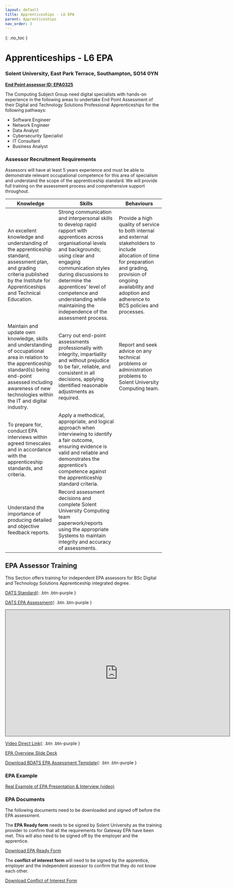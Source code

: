 ```yaml
---
layout: default
title: Apprenticeships - L6 EPA
parent: Apprenticeships
nav_order: 3
---
```


{: .no_toc }

# Apprenticeships - L6 EPA

### Solent University, East Park Terrace, Southampton, SO14 0YN 



[**End Point assessor ID: EPA0325**](https://assets.publishing.service.gov.uk/government/uploads/system/uploads/attachment_data/file/1023443/Register_List_Of_Organisations_Oct_2021.xlsx)


The Computing Subject Group need digital specialists with hands-on experience in the following areas to undertake End Point Assessment of their Digital and Technology Solutions Professional Apprenticeships for the following pathways:

* Software Engineer
* Network Engineer
* Data Analyst
* Cybersecurity Specialist
* IT Consultant
* Business Analyst


### Assessor Recruitment Requirements 

Assessors will have at least 5 years experience and must be able to demonstrate relevant occupational competence for this area of specialism and understand the scope of the apprenticeship standard. We will provide full training on the assessment process and comprehensive support throughout.


| **Knowledge**                                                | **Skills**                                                   | **Behaviours**                                               |
| ------------------------------------------------------------ | ------------------------------------------------------------ | ------------------------------------------------------------ |
| An excellent knowledge and  understanding of the apprenticeship standard, assessment plan, and grading  criteria published by the Institute for Apprenticeships and Technical  Education. | Strong communication and interpersonal  skills to develop rapid rapport with apprentices across organisational levels  and backgrounds; using clear and engaging communication styles during  discussions to determine the apprentices’ level of competence and  understanding while maintaining the independence of the assessment process. | Provide a high quality of service to  both internal and external stakeholders to include allocation of time for  preparation and grading, provision of ongoing availability and adoption and  adherence to BCS policies and processes. |
| Maintain and update  own knowledge, skills and understanding of occupational area in relation to  the apprenticeship standard(s) being end-point assessed including awareness  of new technologies within the IT and digital industry. | Carry out end-point assessments  professionally with integrity, impartiality and without prejudice to be fair,  reliable, and consistent in all decisions, applying identified reasonable  adjustments as required. | Report and seek advice on any  technical problems or administration problems to Solent University Computing team. |
| To prepare for, conduct EPA interviews  within agreed timescales and in accordance with the apprenticeship standards,  and criteria. | Apply a methodical, appropriate, and  logical approach when interviewing to identify a fair outcome, ensuring  evidence is valid and reliable and demonstrates the apprentice’s competence  against the apprenticeship standard criteria. |                                                              |
| Understand the importance of producing  detailed and objective feedback reports. | Record assessment decisions and  complete Solent University Computing team paperwork/reports using the  appropriate Systems to maintain integrity and accuracy of assessments. |                                                              |



## EPA Assessor Training
This Section offers training for independent EPA assessors for BSc Digital and Technology Solutions Apprenticeship integrated degree.

[DATS Standard](https://www.instituteforapprenticeships.org/apprenticeship-standards/digital-and-technology-solutions-professional-integrated-degree/){: .btn .btn-purple }

[DATS EPA Assessment](https://www.instituteforapprenticeships.org/apprenticeship-standards/digital-and-technology-solutions-professional-integrated-degree/){: .btn .btn-purple }

<iframe src="https://solent.cloud.panopto.eu/Panopto/Pages/Embed.aspx?id=e74f4700-a340-43a5-9c75-ad7901445d2a&autoplay=false&offerviewer=true&showtitle=true&showbrand=false&captions=true&interactivity=all" height="405" width="720" style="border: 1px solid #464646;" allowfullscreen allow="autoplay"></iframe>

[Video Direct Link](https://solent.cloud.panopto.eu/Panopto/Pages/Viewer.aspx?id=e74f4700-a340-43a5-9c75-ad7901445d2a){: .btn .btn-purple }

[EPA Overview Slide Deck](docs/BDATS_EPA_assessor_OVERVIEW.pptx)

[Download BDATS EPA Assessment Template](docs/TemplateEndPointAssessment_v-3-8-2021.docx){: .btn .btn-purple }

### EPA Example

[Real Example of EPA Presentation & Interview (video)](https://ssu-my.sharepoint.com/:v:/g/personal/martin_reid_solent_ac_uk/EevrvejgeYZMnndmzYqi5UIBmxjpPl5WYUq83Rqahlm4yQ?email=neil.sweeney%40gmail.com&e=Cw9m5n)

### EPA Documents

The following documents need to be downloaded and signed off before the EPA assessment. 

The **EPA Ready form** needs to be signed by Solent University as the training provider to confirm that all the requirements for Gateway EPA have been met. This will also need to be signed off by the employer and the apprentice.

[Download EPA Ready Form](https://ssu-my.sharepoint.com/:w:/g/personal/martin_reid_solent_ac_uk/Eb_qL2LmPrtMjmC-U2kXSXcBi1WTGosTMuGkFm4vqEM0GA?e=Z6bKBa)


The **conflict of interest form** will need to be signed by the apprentice, employer and the independent assessor to confirm that they do not know each other.

[Download Conflict of Interest Form](https://ssu-my.sharepoint.com/:w:/g/personal/martin_reid_solent_ac_uk/Ecti-aZM2SlIpgwY8O-TmaMBtlftX9sEiP_THo9TbqzYeA?e=H6H6qf)